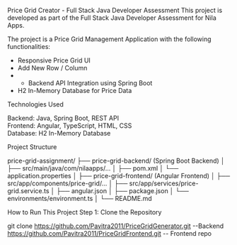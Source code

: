 Price Grid Creator - Full Stack Java Developer Assessment
This project is developed as part of the Full Stack Java Developer Assessment for Nila Apps.

The project is a Price Grid Management Application with the following functionalities:
- Responsive Price Grid UI
- Add New Row / Column
- - Backend API Integration using Spring Boot
- H2 In-Memory Database for Price Data

Technologies Used

Backend: Java, Spring Boot, REST API  
Frontend: Angular, TypeScript, HTML, CSS  
Database: H2 In-Memory Database  

Project Structure

price-grid-assignment/
├── price-grid-backend/        (Spring Boot Backend)
│   ├── src/main/java/com/nilaapps/...
│   ├── pom.xml
│   └── application.properties
│
├── price-grid-frontend/       (Angular Frontend)
│   ├── src/app/components/price-grid/...
│   ├── src/app/services/price-grid.service.ts
│   ├── angular.json
│   ├── package.json
│   └── environments/environment.ts
│
└── README.md

How to Run This Project
Step 1: Clone the Repository

git clone https://github.com/Pavitra2011/PriceGridGenerator.git --Backend
https://github.com/Pavitra2011/PriceGridFrontend.git -- Frontend repo

